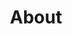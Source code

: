 ---
title: About
permalink: "/about/"
layout: circa
type: page
image: "/assets/foto/varie/circa.jpg"
---